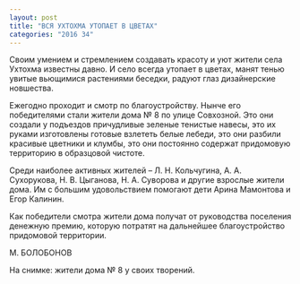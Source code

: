 ```yaml
---
layout: post
title: "ВСЯ УХТОХМА УТОПАЕТ В ЦВЕТАХ"
categories: "2016 34"
---
```


Своим умением и стремлением создавать красоту и уют жители села Ухтохма известны давно. И село всегда утопает в цветах, манят тенью увитые вьющимися растениями беседки, радуют глаз дизайнерские новшества.

Ежегодно проходит и смотр по благоустройству. Нынче его победителями стали жители дома № 8 по улице Совхозной. Это они создали у подъездов причудливые зеленые тенистые навесы, это их руками изготовлены готовые взлететь белые лебеди, это они разбили красивые цветники и клумбы, это они постоянно содержат придомовую территорию в образцовой чистоте.

Среди наиболее активных жителей – Л. Н. Кольчугина, А. А. Сухорукова, Н. В. Цыганова, Н. А. Суворова и другие взрослые жители дома. Им с большим удовольствием помогают дети Арина Мамонтова и Егор Калинин.

Как победители смотра жители дома получат от руководства поселения денежную премию, которую потратят на дальнейшее благоустройство придомовой территории.

М. БОЛОБОНОВ

На снимке: жители дома № 8 у своих творений.


